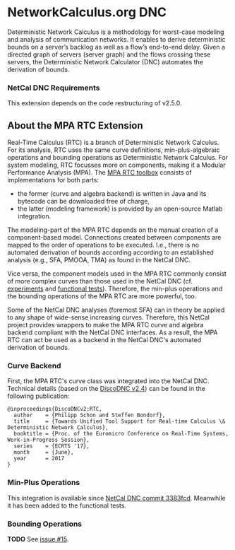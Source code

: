 # NetworkCalculus.org DNC

Deterministic Network Calculus is a methodology for worst-case modeling and analysis of communication networks. It enables to derive deterministic bounds on a server’s backlog as well as a flow’s end-to-end delay. Given a directed graph of servers (server graph) and the flows crossing these servers, the Deterministic Network Calculator (DNC) automates the derivation of bounds.

### NetCal DNC Requirements

This extension depends on the code restructuring of v2.5.0.

## About the MPA RTC Extension

Real-Time Calculus (RTC) is a branch of Deterministic Network Calculus.
For its analysis, RTC uses the same curve definitions, min-plus-algebraic operations and bounding operations as Deterministic Network Calculus.
For system modeling, RTC focusses more on components, making it a Modular Performance Analysis (MPA).
The [MPA RTC toolbox](https://www.mpa.ethz.ch) consists of implementations for both parts: 
* the former (curve and algebra backend) is written in Java and its bytecode can be downloaded free of charge, 
* the latter (modeling framework) is provided by an open-source Matlab integration.

The modeling-part of the MPA RTC depends on the manual creation of a component-based model.
Connections created between components are mapped to the order of operations to be executed.
I.e., there is no automated derivation of bounds according according to an established analysis (e.g., SFA, PMOOA, TMA) as found in the NetCal DNC.

Vice versa, the component models used in the MPA RTC commonly consist of more complex curves than those used in the NetCal DNC (cf. [experiments](https://github.com/NetCal/DNC_experiments) and [functional tests](https://github.com/NetCal/DNC_func_tests)).
Therefore, the min-plus operations and the bounding operations of the MPA RTC are more powerful, too.

Some of the NetCal DNC analyses (foremost SFA) can in theory be applied to any shape of wide-sense increasing curves.
Therefore, this NetCal project provides wrappers to make the MPA RTC curve and algebra backend compliant with the NetCal DNC interfaces.
As a result, the MPA RTC can act be used as a backend in the NetCal DNC's automated derivation of bounds.

### Curve Backend
First, the MPA RTC's curve class was integrated into the NetCal DNC.
Technical details (based on the [DiscoDNC v2.4](https://github.com/NetCal/DNC/tree/v2.4)) can be found in the following publication:

```plain
@inproceedings{DiscoDNCv2:RTC,
  author    = {Philipp Schon and Steffen Bondorf},
  title     = {Towards Unified Tool Support for Real-time Calculus \& Deterministic Network Calculus},
  booktitle = {Proc. of the Euromicro Conference on Real-Time Systems, Work-in-Progress Session},
  series    = {ECRTS '17},
  month     = {June},
  year      = 2017
}
```

### Min-Plus Operations
This integration is available since [NetCal DNC commit 3383fcd](https://github.com/NetCal/DNC/commit/3383fcd46e35c18ef3b6812f14273f95d605c71c).
Meanwhile it has been added to the functional tests.

### Bounding Operations
**TODO** See [issue #15](https://github.com/NetCal/DNCext_MPARTC/issues/15).
